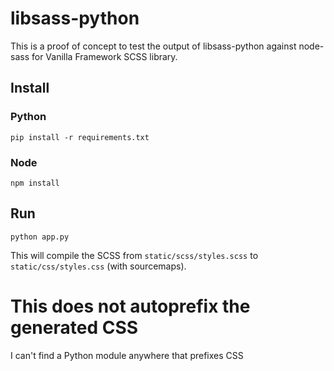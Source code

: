 # libsass-python

This is a proof of concept to test the output of libsass-python against node-sass for Vanilla Framework SCSS library.

## Install
### Python

`pip install -r requirements.txt`

### Node

`npm install`

## Run

`python app.py`

This will compile the SCSS from `static/scss/styles.scss` to `static/css/styles.css` (with sourcemaps).

# This does not autoprefix the generated CSS

I can't find a Python module anywhere that prefixes CSS